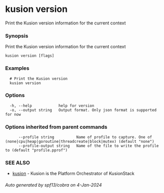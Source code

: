 # kusion version

Print the Kusion version information for the current context

### Synopsis

Print the Kusion version information for the current context

```
kusion version [flags]
```

### Examples

```
  # Print the Kusion version
  kusion version
```

### Options

```
  -h, --help            help for version
  -o, --output string   Output format. Only json format is supported for now
```

### Options inherited from parent commands

```
      --profile string          Name of profile to capture. One of (none|cpu|heap|goroutine|threadcreate|block|mutex) (default "none")
      --profile-output string   Name of the file to write the profile to (default "profile.pprof")
```

### SEE ALSO

* [kusion](index.md)	 - Kusion is the Platform Orchestrator of KusionStack

###### Auto generated by spf13/cobra on 4-Jan-2024
